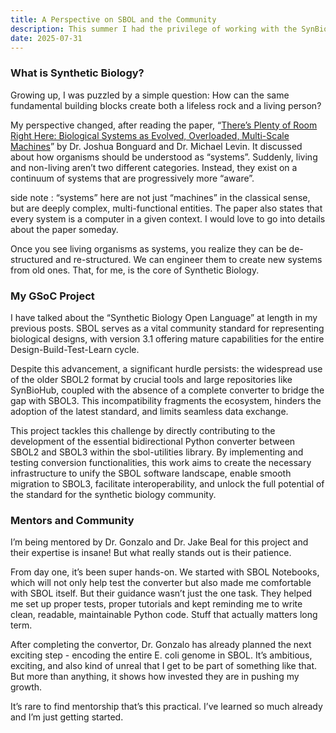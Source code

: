 ```yaml
---
title: A Perspective on SBOL and the Community
description: This summer I had the privilege of working with the SynBioDex Community, as a Google Summer of Code contributor. I am still new to this community and it's offerings. With this blog, I want to share my journey.
date: 2025-07-31
---
```


### What is Synthetic Biology?

Growing up, I was puzzled by a simple question: How can the same fundamental building blocks create both a lifeless rock and a living person?

My perspective changed, after reading the paper, &ldquo;[There’s Plenty of Room Right Here: Biological Systems as Evolved, Overloaded, Multi-Scale Machines](https://www.mdpi.com/2313-7673/8/1/110)&rdquo; by Dr. Joshua Bonguard and Dr. Michael Levin. It discussed about how organisms should be understood as &ldquo;systems&rdquo;. Suddenly, living and non-living aren&rsquo;t two different categories. Instead, they exist on a continuum of systems that are progressively more &ldquo;aware&rdquo;.

side note :  &ldquo;systems&rdquo; here are not just &ldquo;machines&rdquo; in the classical sense, but are deeply complex, multi-functional entities. The paper also states that every system is a computer in a given context. I would love to go into details about the paper someday.

Once you see living organisms as systems, you realize they can be de-structured and re-structured. We can engineer them to create new systems from old ones.
That, for me, is the core of Synthetic Biology.



### My GSoC Project

I have talked about the &ldquo;Synthetic Biology Open Language&rdquo; at length in my previous posts. SBOL serves as a vital community standard for representing biological designs, with version 3.1 offering mature capabilities for the entire Design-Build-Test-Learn cycle.

Despite this advancement, a significant hurdle persists: the widespread use of the older SBOL2 format by crucial tools and large repositories like SynBioHub, coupled with the absence of a complete converter to bridge the gap with SBOL3. This incompatibility fragments the ecosystem, hinders the adoption of the latest standard, and limits seamless data exchange.

This project tackles this challenge by directly contributing to the development of the essential bidirectional Python converter between SBOL2 and SBOL3 within the sbol-utilities library. By implementing and testing conversion functionalities, this work aims to create the necessary infrastructure to unify the SBOL software landscape, enable smooth migration to SBOL3, facilitate interoperability, and unlock the full potential of the standard for the synthetic biology community.


### Mentors and Community

I’m being mentored by Dr. Gonzalo and Dr. Jake Beal for this project and their expertise is insane! But what really stands out is their patience.

From day one, it’s been super hands-on. We started with SBOL Notebooks, which will not only help test the converter but also made me comfortable with SBOL itself. But their guidance wasn’t just the one task. They helped me set up proper tests, proper tutorials and kept reminding me to write clean, readable, maintainable Python code. Stuff that actually matters long term.

After completing the convertor, Dr. Gonzalo has already planned the next exciting step - encoding the entire E. coli genome in SBOL. It’s ambitious, exciting, and also kind of unreal that I get to be part of something like that. But more than anything, it shows how invested they are in pushing my growth.

It’s rare to find mentorship that’s this practical. I’ve learned so much already and I’m just getting started.

